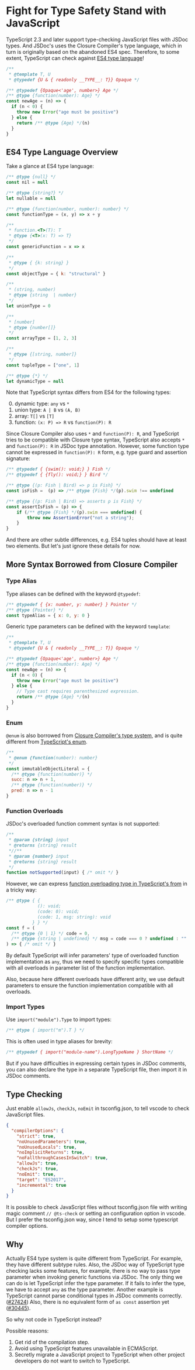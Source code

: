 # Fight for Type Safety Stand with JavaScript

TypeScript 2.3 and later support type-checking JavaScript files with JSDoc types.
And JSDoc's uses the Closure Compiler's type language,
which in turn is originally based on the abandoned ES4 spec.
Therefore, to some extent, TypeScript can check against [ES4 type language][es4-draft]!

[es4-draft]: https://github.com/bkero/es4/blob/master/spec/working-drafts/type-system.pdf

```js
/**
 * @template T, U
 * @typedef {U & { readonly __TYPE__: T}} Opaque */

/** @typedef {Opaque<'age', number>} Age */
/** @type {function(number): Age} */
const newAge = (n) => {
  if (n < 0) {
    throw new Error("age must be positive")
  } else {
    return /** @type {Age} */(n)
  }
}
```

## ES4 Type Language Overview

Take a glance at ES4 type language:

```js
/** @type {null} */
const nil = null

/** @type {string?} */
let nullable = null

/** @type {function(number, number): number} */
const functionType = (x, y) => x + y

/**
 * function.<T>(T): T
 * @type {<T>(x: T) => T}
 */
const genericFunction = x => x

/**
 * @type { {k: string} }
 */
const objectType = { k: "structural" }

/**
 * (string, number)
 * @type {string  | number}
 */
let unionType = 0

/**
 * [number]
 * @type {number[]}
 */
const arrayType = [1, 2, 3]

/**
 * @type {[string, number]}
 */
const tupleType = ["one", 1]

/** @type {*} */
let dynamicType = null
```

Note that TypeScript syntax differs from ES4 for the following types:

0. dynamic type: `any` vs `*`
1. union type: `A | B` vs `(A, B)`
2. array: `T[]` vs `[T]`
3. function: `(x: P) => R` vs `function(P): R`

Since Closure Compiler also uses `*` and `function(P): R`,
and TypeScript tries to be compatible with Closure type syntax,
TypeScript also accepts `*` and `function(P): R` in JSDoc type annotation.
However, some function type cannot be expressed in `function(P): R` form,
e.g. type guard and assertion signature:

```js
/** @typedef { {swim(): void;} } Fish */
/** @typedef { {fly(): void;} } Bird */

/** @type {(p: Fish | Bird) => p is Fish} */
const isFish =  (p) => /** @type {Fish} */(p).swim !== undefined

/** @type {(p: Fish | Bird) => asserts p is Fish} */
const assertIsFish = (p) => {
    if (/** @type {Fish} */(p).swim === undefined) {
        throw new AssertionError("not a string");
    }
}
```

And there are other subtle differences,
e.g. ES4 tuples should have at least two elements.
But let's just ignore these details for now.

## More Syntax Borrowed from Closure Compiler

### Type Alias

Type aliases can be defined with the keyword `@typedef`:

```js
/** @typedef { {x: number, y: number} } Pointer */
/** @type {Pointer} */
const typeAlias = { x: 0, y: 0 }
```

Generic type parameters can be defined with the keyword `template`:

```js
/**
 * @template T, U
 * @typedef {U & { readonly __TYPE__: T}} Opaque */

/** @typedef {Opaque<'age', number>} Age */
/** @type {function(number): Age} */
const newAge = (n) => {
  if (n < 0) {
    throw new Error("age must be positive")
  } else {
    // Type cast requires parenthesized expression.
    return /** @type {Age} */(n)
  }
}
```

### Enum

`@enum` is also borrowed from [Closure Compiler's type system][closure-enum],
and is quite different from [TypeScript's enum][ts-enum].

[closure-enum]: https://github.com/google/closure-compiler/wiki/Annotating-JavaScript-for-the-Closure-Compiler#enum-type
[ts-enum]: https://www.typescriptlang.org/docs/handbook/enums.html

```js
/**
 * @enum {function(number): number}
 */
const immutableObjectLiteral = {
  /** @type {function(number)} */
  succ: n => n + 1,
  /** @type {function(number)} */
  pred: n => n - 1
}
```

### Function Overloads

JSDoc's overloaded function comment syntax is not supported:

```js
/**
 * @param {string} input
 * @returns {string} result
 *//**
 * @param {number} input
 * @returns {string} result
 */
function notSupported(input) { /* omit */ }
```

However, we can express [function overloading type in TypeScript's from][spec] in a tricky way:

```js
/** @type { {
            (): void;
            (code: 0): void;
            (code: 1, msg: string): void
          } } */
const f = (
  /** @type {0 | 1} */ code = 0,
  /** @type {string | undefined} */ msg = code === 0 ? undefined : ""
) => { /* omit */ }
```

[spec]: https://github.com/Microsoft/TypeScript/blob/master/doc/spec.md#62-function-overloads

By default TypeScript will infer parameters' type of overloaded function implementation as `any`,
thus we need to specify specific types compatible with all overloads in parameter list of the function implementation.

Also, because here different overloads have different arity, we use default parameters to ensure the function implementation compatible with all overloads.

### Import Types

Use `import("module").Type` to import types:

```js
/** @type { import("m").T } */
```

This is often used in type aliases for brevity:

```js
/** @typedef { import("module-name").LongTypeName } ShortName */
```

But if you have difficulties in expressing certain types in JSDoc comments,
you can also declare the type in a separate TypeScript file,
then import it in JSDoc comments.

## Type Checking

Just enable `allowJs`, `checkJs`, `noEmit` in tsconfig.json,
to tell vscode to check JavaScript files.

```json
{
  "compilerOptions": {
    "strict": true,
    "noUnusedParameters": true,
    "noUnusedLocals": true,
    "noImplicitReturns": true,
    "noFallthroughCasesInSwitch": true,
    "allowJs": true,
    "checkJs": true,
    "noEmit": true,
    "target": "ES2017",
    "incremental": true
  }
}
```

It is possible to check JavaScript files without tsconfig.json file
with writing magic comment `// @ts-check` or setting an configuration option in vscode.
But I prefer the tsconfig.json way, since I tend to setup some typescript compiler options.

## Why

Actually ES4 type system is quite different from TypeScript.
For example, they have different subtype rules.
Also, the JSDoc way of TypeScript type checking lacks some features,
for example, there is no way to pass type parameter when invoking generic functions via JSDoc.
The only thing we can do is let TypeScript infer the type parameter.
If it fails to infer the type, we have to accept `any` as the type parameter.
Another example is TypeScript cannot parse conditional types in JSDoc comments correctly. ([#27424])
Also, there is no equivalent form of `as const` assertion yet ([#30445]).

[#27424]: https://github.com/microsoft/TypeScript/issues/27424
[#30445]: https://github.com/Microsoft/TypeScript/issues/30445

So why not code in TypeScript instead?

Possible reasons:

1. Get rid of the compilation step.
2. Avoid using TypeScript features unavailable in ECMAScript.
3. Secretly migrate a JavaScript project to TypeScript when other project developers do not want to switch to TypeScript.
